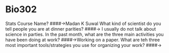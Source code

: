 # Bio302
Stats Course
Name?
####->Madan K Suwal
What kind of scientist do you tell people you are at dinner parities?
####-> I usually do not talk about science in parties.
In the past month, what are the three main activities you have been doing at work?
####->Working on a paper.
What are teh three most important tools/strategies you use for organizing your work?
####->
